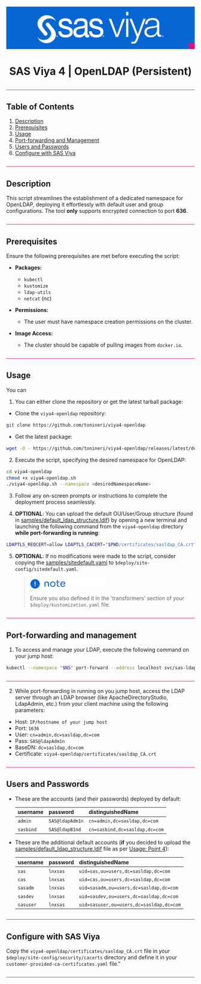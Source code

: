 <div align="center">

![SAS Viya](/.design/sasviya.png)

# **SAS Viya 4 | OpenLDAP (Persistent)**

</div>

![Divider](/.design/divider.png)

## Table of Contents

1. [Description](#description)
2. [Prerequisites](#prerequisites)
3. [Usage](#usage)
4. [Port-forwarding and Management](#port-forwarding-and-management)
5. [Users and Passwords](#users-and-passwords)
6. [Configure with SAS Viya](#configure-with-sas-viya)

![Divider](/.design/divider.png)

## Description

This script streamlines the establishment of a dedicated namespace for OpenLDAP, deploying it effortlessly with default user and group configurations.
The tool **only** supports encrypted connection to port **636**.

![Divider](/.design/divider.png)

## Prerequisites

Ensure the following prerequisites are met before executing the script:

- **Packages:**
  - `kubectl`
  - `kustomize`
  - `ldap-utils`
  - `netcat` (nc)

- **Permissions:**
  - The user must have namespace creation permissions on the cluster.

- **Image Access:**
  - The cluster should be capable of pulling images from `docker.io`.

![Divider](/.design/divider.png)

## Usage

You can 

1. You can either clone the repository or get the latest tarball package:

- Clone the `viya4-openldap` repository:

```bash
git clone https://github.com/tonineri/viya4-openldap
```

- Get the latest package:

```bash
wget -O - https://github.com/tonineri/viya4-openldap/releases/latest/download/viya4-openldap.tgz | tar xz
```

2. Execute the script, specifying the desired namespace for OpenLDAP:

```bash
cd viya4-openldap 
chmod +x viya4-openldap.sh
./viya4-openldap.sh --namespace <desiredNamespaceName>
```

3. Follow any on-screen prompts or instructions to complete the deployment process seamlessly.

4. **OPTIONAL**: You can upload the default OU/User/Group structure (found in [samples/default_ldap_structure.ldif](samples/default_ldap_structure.ldif)) by opening a new terminal and launching the following command from the `viya4-openldap` directory **while port-forwarding is running**:

```bash
LDAPTLS_REQCERT=allow LDAPTLS_CACERT="$PWD/certificates/sasldap_CA.crt" ldapadd -x -H ldaps://localhost:1636 -D cn=admin,dc=sasldap,dc=com -w SAS@ldapAdm1n -f $PWD/samples/default_ldap_structure.ldif
```

5. **OPTIONAL**: If no modifications were made to the script, consider copying the [samples/sitedefault.yaml](samples/sitedefault.yaml) to `$deploy/site-config/sitedefault.yaml`.

   > ![Note](/.design/note.png)
   >
   > Ensure you also defined it in the 'transformers' section of your `$deploy/kustomization.yaml` file.

![Divider](/.design/divider.png)

## Port-forwarding and management

1. To access and manage your LDAP, execute the following command on your jump host:

  ```bash
  kubectl --namespace "$NS" port-forward --address localhost svc/sas-ldap-service 1636:636
  ```

![Divider](/.design/divider.png)

2. While port-forwarding in running on you jump host, access the LDAP server through an LDAP browser (like ApacheDirectoryStudio, LdapAdmin, etc.) from your client machine using the following parameters:

- Host:         `IP/hostname of your jump host`
- Port:         `1636`
- User:         `cn=admin,dc=sasldap,dc=com`
- Pass:         `SAS@ldapAdm1n`
- BaseDN:       `dc=sasldap,dc=com`
- Certificate:  `viya4-openldap/certificates/sasldap_CA.crt`

![Divider](/.design/divider.png)

## Users and Passwords

* These are the accounts (and their passwords) deployed by default:

  | username  | password       | distinguishedName                        |
  |-----------|----------------|------------------------------------------|
  | `admin`   | `SAS@ldapAdm1n`| `cn=admin,dc=sasldap,dc=com`             |
  | `sasbind` | `SAS@ldapB1nd` | `cn=sasbind,dc=sasldap,dc=com`           |

- These are the additional default accounts (**if** you decided to upload the [samples/default_ldap_structure.ldif](samples/default_ldap_structure.ldif) file as per [Usage: Point 4](README.md#usage)):

  | username  | password       | distinguishedName                        |
  |-----------|----------------|------------------------------------------|
  | `sas`     | `lnxsas`       | `uid=sas,ou=users,dc=sasldap,dc=com`     |
  | `cas`     | `lnxsas`       | `uid=cas,ou=users,dc=sasldap,dc=com`     |
  | `sasadm`  | `lnxsas`       | `uid=sasadm,ou=users,dc=sasldap,dc=com`  |
  | `sasdev`  | `lnxsas`       | `uid=sasdev,ou=users,dc=sasldap,dc=com`  |
  | `sasuser` | `lnxsas`       | `uid=sasuser,ou=users,dc=sasldap,dc=com` |

![Divider](/.design/divider.png)

## Configure with SAS Viya

Copy the `viya4-openldap/certificates/sasldap_CA.crt` file in your `$deploy/site-config/security/cacerts` directory and define it in your `customer-provided-ca-certificates.yaml` file."

![Divider](/.design/divider.png)
